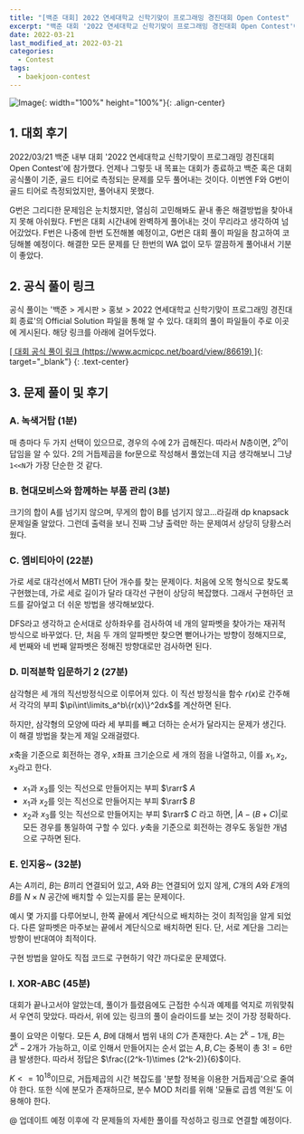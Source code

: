 ```yaml
---
title: "[백준 대회] 2022 연세대학교 신학기맞이 프로그래밍 경진대회 Open Contest"
excerpt: "백준 대회 '2022 연세대학교 신학기맞이 프로그래밍 경진대회 Open Contest'에 참가하여 문제를 푼 소감과 간단한 풀이 작성"
date: 2022-03-21
last_modified_at: 2022-03-21
categories:
  - Contest
tags:
  - baekjoon-contest
---
```


![Image](https://user-images.githubusercontent.com/30232837/159193454-66c86f03-0843-40ef-9390-0fb218650d4a.png "baekjoon contest"){: width="100%" height="100%"}{: .align-center}

## 1. 대회 후기
2022/03/21 백준 내부 대회 '2022 연세대학교 신학기맞이 프로그래밍 경진대회 Open Contest'에 참가했다. 언제나 그렇듯 내 목표는 대회가 종료하고 백준 혹은 대회 공식풀이 기준, 골드 티어로 측정되는 문제를 모두 풀어내는 것이다. 이번엔 F와 G번이 골드 티어로 측정되었지만, 풀어내지 못했다. 

G번은 그리디한 문제임은 눈치챘지만, 열심히 고민해봐도 끝내 좋은 해결방법을 찾아내지 못해 아쉬웠다. F번은 대회 시간내에 완벽하게 풀어내는 것이 무리라고 생각하여 넘어갔었다. F번은 나중에 한번 도전해볼 예정이고, G번은 대회 풀이 파일을 참고하여 코딩해볼 예정이다. 해결한 모든 문제를 단 한번의 WA 없이 모두 깔끔하게 풀어내서 기분이 좋았다.

## 2. 공식 풀이 링크
공식 풀이는 '백준 > 게시판 > 홍보 > 2022 연세대학교 신학기맞이 프로그래밍 경진대회 종료'의 Official Solution 파일을 통해 알 수 있다. 대회의 풀이 파일들이 주로 이곳에 게시된다. 해당 링크를 아래에 걸어두었다.

[[ 대회 공식 풀이 링크 (https://www.acmicpc.net/board/view/86619) ]](https://www.acmicpc.net/board/view/86619){: target="_blank"}
{: .text-center}

## 3. 문제 풀이 및 후기

### A. 녹색거탑 (1분)

매 층마다 두 가지 선택이 있으므로, 경우의 수에 2가 곱해진다. 따라서 $N$층이면, $2^n$이 답임을 알 수 있다. 2의 거듭제곱을 for문으로 작성해서 풀었는데 지금 생각해보니 그냥 ```1<<N```가 가장 단순한 것 같다.

### B. 현대모비스와 함께하는 부품 관리 (3분)

크기의 합이 A를 넘기지 않으며, 무게의 합이 B를 넘기지 않고...라길래 dp knapsack 문제일줄 알았다. 그런데 출력을 보니 진짜 그냥 출력만 하는 문제여서 상당히 당황스러웠다.

### C. 엠비티아이 (22분)

가로 세로 대각선에서 MBTI 단어 개수를 찾는 문제이다. 처음에 오목 형식으로 찾도록 구현했는데, 가로 세로 길이가 달라 대각선 구현이 상당히 복잡했다. 그래서 구현하던 코드를 갈아엎고 더 쉬운 방법을 생각해보았다.

DFS라고 생각하고 순서대로 상하좌우를 검사하여 네 개의 알파벳을 찾아가는 재귀적 방식으로 바꾸었다. 단, 처음 두 개의 알파벳만 찾으면 뻗어나가는 방향이 정해지므로, 세 번째와 네 번째 알파벳은 정해진 방향대로만 검사하면 된다.

### D. 미적분학 입문하기 2 (27분)

삼각형은 세 개의 직선방정식으로 이루어져 있다. 이 직선 방정식을 함수 $r(x)$로 간주해서 각각의 부피 $\pi\int\limits_a^b\{r(x)\}^2dx$를 계산하면 된다.

하지만, 삼각형의 모양에 따라 세 부피를 빼고 더하는 순서가 달라지는 문제가 생긴다. 이 해결 방법을 찾는게 제일 오래걸렸다.

$x$축을 기준으로 회전하는 경우, $x$좌표 크기순으로 세 개의 점을 나열하고, 이를 $x_1, x_2, x_3$라고 한다.
* $x_1$과 $x_3$를 잇는 직선으로 만들어지는 부피 $\rarr$ $A$
* $x_1$과 $x_2$를 잇는 직선으로 만들어지는 부피 $\rarr$ $B$
* $x_2$과 $x_3$를 잇는 직선으로 만들어지는 부피 $\rarr$ $C$
라고 하면, $|A - (B + C)|$로 모든 경우를 통일하여 구할 수 있다. $y$축을 기준으로 회전하는 경우도 동일한 개념으로 구하면 된다.

### E. 인지융~ (32분)

$A$는 $A$끼리, $B$는 $B$끼리 연결되어 있고, $A$와 $B$는 연결되어 있지 않게, $C$개의 $A$와 $E$개의 $B$를 $N\times N$ 공간에 배치할 수 있는지를 묻는 문제이다.

예시 몇 가지를 다루어보니, 한쪽 끝에서 계단식으로 배치하는 것이 최적임을 알게 되었다. 다른 알파벳은 마주보는 끝에서 계단식으로 배치하면 된다. 단, 서로 계단을 그리는 방향이 반대여야 최적이다.

구현 방법을 알아도 직접 코드로 구현하기 약간 까다로운 문제였다. 

### I. XOR-ABC (45분)

대회가 끝나고서야 알았는데, 풀이가 틀렸음에도 근접한 수식과 예제를 억지로 끼워맞춰서 우연히 맞았다. 따라서, 위에 있는 링크의 풀이 슬라이드를 보는 것이 가장 정확하다.

풀이 요약은 이렇다. 모든 $A$, $B$에 대해서 범위 내의 $C$가 존재한다. $A$는 $2^k-1$개, $B$는 $2^k-2$개가 가능하고, 이로 인해서 만들어지는 순서 없는 $A, B, C$는 중복이 총 $3!=6$만큼 발생한다. 따라서 정답은 $\frac{(2^k-1)\times (2^k-2)}{6}$이다.

$K<=10^{18}$이므로, 거듭제곱의 시간 복잡도를 '분할 정복을 이용한 거듭제곱'으로 줄여야 한다. 또한 식에 분모가 존재하므로, 분수 MOD 처리를 위해 '모듈로 곱셈 역원'도 이용해야 한다.

@ 업데이트 예정
이후에 각 문제들의 자세한 풀이를 작성하고 링크로 연결할 예정이다.

